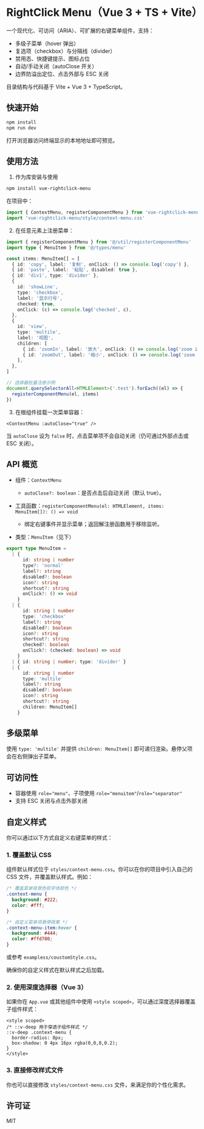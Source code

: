 # RightClick Menu（Vue 3 + TS + Vite）

一个现代化、可访问（ARIA）、可扩展的右键菜单组件，支持：

- 多级子菜单（hover 弹出）
- 复选项（checkbox）与分隔线（divider）
- 禁用态、快捷键提示、图标占位
- 自动/手动关闭（autoClose 开关）
- 边界防溢出定位、点击外部与 ESC 关闭

目录结构与代码基于 Vite + Vue 3 + TypeScript。

## 快速开始

```bash
npm install
npm run dev
```

打开浏览器访问终端显示的本地地址即可预览。

## 使用方法

1. 作为库安装与使用

```bash
npm install vue-rightclick-menu
```

在项目中：

```ts
import { ContextMenu, registerComponentMenu } from 'vue-rightclick-menu'
import 'vue-rightclick-menu/style/context-menu.css' 
```

2. 在任意元素上注册菜单：

```ts
import { registerComponentMenu } from '@/util/registerComponentMenu'
import type { MenuItem } from '@/types/menu'

const items: MenuItem[] = [
  { id: 'copy', label: '复制', onClick: () => console.log('copy') },
  { id: 'paste', label: '粘贴', disabled: true },
  { id: 'div1', type: 'divider' },
  {
    id: 'showLine',
    type: 'checkbox',
    label: '显示行号',
    checked: true,
    onClick: (c) => console.log('checked', c),
  },
  {
    id: 'view',
    type: 'multile',
    label: '视图',
    children: [
      { id: 'zoomIn', label: '放大', onClick: () => console.log('zoom in') },
      { id: 'zoomOut', label: '缩小', onClick: () => console.log('zoom out') },
    ],
  },
]

// 选择器批量注册示例
document.querySelectorAll<HTMLElement>('.test').forEach((el) => {
  registerComponentMenu(el, items)
})
```

3. 在根组件挂载一次菜单容器：

```vue
<ContextMenu :autoClose="true" />
```

当 `autoClose` 设为 `false` 时，点击菜单项不会自动关闭（仍可通过外部点击或 ESC 关闭）。

## API 概览

- 组件：`ContextMenu`
  - `autoClose?: boolean`：是否点击后自动关闭（默认 true）。

- 工具函数：`registerComponentMenu(el: HTMLElement, items: MenuItem[]): () => void`
  - 绑定右键事件并显示菜单；返回解注册函数用于移除监听。

- 类型：`MenuItem`（见下）

```ts
export type MenuItem =
  | {
      id: string | number
      type?: 'normal'
      label?: string
      disabled?: boolean
      icon?: string
      shortcut?: string
      onClick?: () => void
    }
  | {
      id: string | number
      type: 'checkbox'
      label?: string
      disabled?: boolean
      icon?: string
      shortcut?: string
      checked?: boolean
      onClick?: (checked: boolean) => void
    }
  | { id: string | number; type: 'divider' }
  | {
      id: string | number
      type: 'multile'
      label?: string
      disabled?: boolean
      icon?: string
      shortcut?: string
      children: MenuItem[]
    }
```

## 多级菜单

使用 `type: 'multile'` 并提供 `children: MenuItem[]` 即可递归渲染。悬停父项会在右侧弹出子菜单。

## 可访问性

- 容器使用 `role="menu"`、子项使用 `role="menuitem"`/`role="separator"`
- 支持 ESC 关闭与点击外部关闭

## 自定义样式

你可以通过以下方式自定义右键菜单的样式：

### 1. 覆盖默认 CSS

组件默认样式位于 `styles/context-menu.css`。你可以在你的项目中引入自己的 CSS 文件，并覆盖默认样式。例如：

```css
/* 覆盖菜单背景色和字体颜色 */
.context-menu {
  background: #222;
  color: #fff;
}

/* 自定义菜单项悬停效果 */
.context-menu-item:hover {
  background: #444;
  color: #ffd700;
}
```

或参考 `exampless/coustomStyle.css`。

确保你的自定义样式在默认样式之后加载。

### 2. 使用深度选择器（Vue 3）

如果你在 `App.vue` 或其他组件中使用 `<style scoped>`，可以通过深度选择器覆盖子组件样式：

```vue
<style scoped>
/* ::v-deep 用于穿透子组件样式 */
::v-deep .context-menu {
  border-radius: 8px;
  box-shadow: 0 4px 16px rgba(0,0,0,0.2);
}
</style>
```

### 3. 直接修改样式文件

你也可以直接修改 `styles/context-menu.css` 文件，来满足你的个性化需求。

## 许可证

MIT
